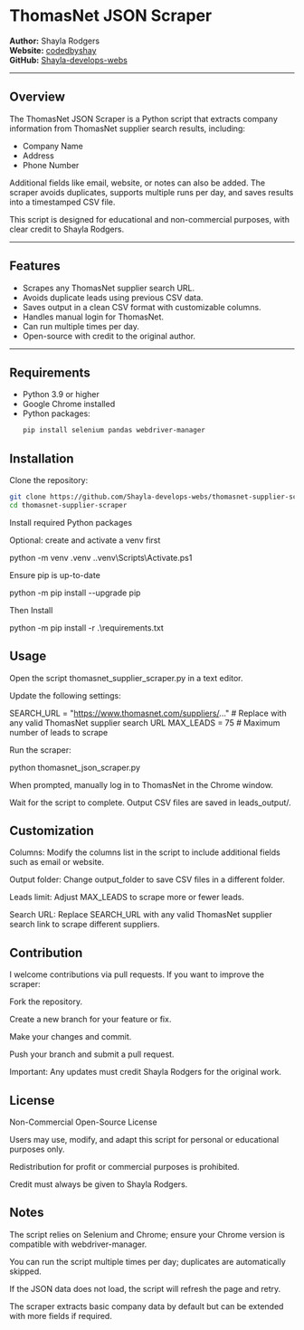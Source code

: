 # ThomasNet JSON Scraper

**Author:** Shayla Rodgers  
**Website:** [codedbyshay](https://codedbyshay.com)  
**GitHub:** [Shayla-develops-webs](https://github.com/Shayla-develops-webs)

---

## Overview

The ThomasNet JSON Scraper is a Python script that extracts company information from ThomasNet supplier search results, including:

- Company Name
- Address
- Phone Number

Additional fields like email, website, or notes can also be added. The scraper avoids duplicates, supports multiple runs per day, and saves results into a timestamped CSV file.

This script is designed for educational and non-commercial purposes, with clear credit to Shayla Rodgers.

---

## Features

- Scrapes any ThomasNet supplier search URL.
- Avoids duplicate leads using previous CSV data.
- Saves output in a clean CSV format with customizable columns.
- Handles manual login for ThomasNet.
- Can run multiple times per day.
- Open-source with credit to the original author.

---

## Requirements

- Python 3.9 or higher
- Google Chrome installed
- Python packages:
  ```bash
  pip install selenium pandas webdriver-manager
  ```

## Installation

Clone the repository:

```bash
git clone https://github.com/Shayla-develops-webs/thomasnet-supplier-scraper.git
cd thomasnet-supplier-scraper
```

Install required Python packages

Optional: create and activate a venv first

python -m venv .venv
.\.venv\Scripts\Activate.ps1

Ensure pip is up-to-date

python -m pip install --upgrade pip

Then Install

python -m pip install -r .\requirements.txt

## Usage

Open the script thomasnet_supplier_scraper.py in a text editor.

Update the following settings:

SEARCH_URL = "https://www.thomasnet.com/suppliers/..." # Replace with any valid ThomasNet supplier search URL
MAX_LEADS = 75 # Maximum number of leads to scrape

Run the scraper:

python thomasnet_json_scraper.py

When prompted, manually log in to ThomasNet in the Chrome window.

Wait for the script to complete. Output CSV files are saved in leads_output/.

## Customization

Columns: Modify the columns list in the script to include additional fields such as email or website.

Output folder: Change output_folder to save CSV files in a different folder.

Leads limit: Adjust MAX_LEADS to scrape more or fewer leads.

Search URL: Replace SEARCH_URL with any valid ThomasNet supplier search link to scrape different suppliers.

## Contribution

I welcome contributions via pull requests. If you want to improve the scraper:

Fork the repository.

Create a new branch for your feature or fix.

Make your changes and commit.

Push your branch and submit a pull request.

Important: Any updates must credit Shayla Rodgers for the original work.

## License

Non-Commercial Open-Source License

Users may use, modify, and adapt this script for personal or educational purposes only.

Redistribution for profit or commercial purposes is prohibited.

Credit must always be given to Shayla Rodgers.

## Notes

The script relies on Selenium and Chrome; ensure your Chrome version is compatible with webdriver-manager.

You can run the script multiple times per day; duplicates are automatically skipped.

If the JSON data does not load, the script will refresh the page and retry.

The scraper extracts basic company data by default but can be extended with more fields if required.

